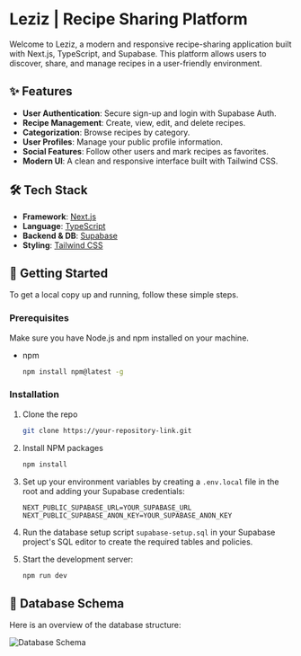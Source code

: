 # Leziz | Recipe Sharing Platform

Welcome to Leziz, a modern and responsive recipe-sharing application built with Next.js, TypeScript, and Supabase. This platform allows users to discover, share, and manage recipes in a user-friendly environment.

## ✨ Features

- **User Authentication**: Secure sign-up and login with Supabase Auth.
- **Recipe Management**: Create, view, edit, and delete recipes.
- **Categorization**: Browse recipes by category.
- **User Profiles**: Manage your public profile information.
- **Social Features**: Follow other users and mark recipes as favorites.
- **Modern UI**: A clean and responsive interface built with Tailwind CSS.

## 🛠️ Tech Stack

- **Framework**: [Next.js](https://nextjs.org/)
- **Language**: [TypeScript](https://www.typescriptlang.org/)
- **Backend & DB**: [Supabase](https://supabase.io/)
- **Styling**: [Tailwind CSS](https://tailwindcss.com/)

## 🚀 Getting Started

To get a local copy up and running, follow these simple steps.

### Prerequisites

Make sure you have Node.js and npm installed on your machine.

- npm
  ```sh
  npm install npm@latest -g
  ```

### Installation

1. Clone the repo
   ```sh
   git clone https://your-repository-link.git
   ```
2. Install NPM packages
   ```sh
   npm install
   ```
3. Set up your environment variables by creating a `.env.local` file in the root and adding your Supabase credentials:
   ```
   NEXT_PUBLIC_SUPABASE_URL=YOUR_SUPABASE_URL
   NEXT_PUBLIC_SUPABASE_ANON_KEY=YOUR_SUPABASE_ANON_KEY
   ```
4. Run the database setup script `supabase-setup.sql` in your Supabase project's SQL editor to create the required tables and policies.

5. Start the development server:
   ```sh
   npm run dev
   ```

## 💾 Database Schema

Here is an overview of the database structure:

![Database Schema](./public/assets/db_schema.png)